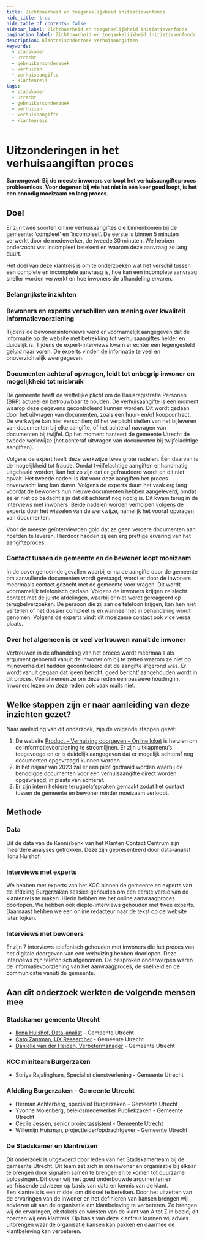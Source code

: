 ```yaml
---
title: Zichtbaarheid en toegankelijkheid initiatievenfonds
hide_title: true
hide_table_of_contents: false
sidebar_label: Zichtbaarheid en toegankelijkheid initiatievenfonds
pagination_label: Zichtbaarheid en toegankelijkheid initiatievenfonds
description: Klantreisonderzoek verhuisaangiften
keywords:
  - stadskamer
  - utrecht
  - gebruikersonderzoek
  - verhuizen
  - verhuisaangifte
  - klantenreis
tags:
  - stadskamer
  - utrecht
  - gebruikersonderzoek
  - verhuizen
  - verhuisaangifte
  - klantenreis
---
```


# Uitzonderingen in het verhuisaangiften proces

**Samengevat: Bij de meeste inwoners verloopt het verhuisaangifteproces probleemloos. Voor degenen bij wie het niet in één keer goed loopt, is het een onnodig moeizaam en lang proces.**

## Doel

Er zijn twee soorten online verhuisaangiftes die binnenkomen bij de gemeente: ‘compleet’ en ‘incompleet’. De eerste is binnen 5 minuten verwerkt door de medewerker, de tweede 30 minuten. We hebben onderzocht wat incompleet betekent en waarom deze aanvraag zo lang duurt.

Het doel van deze klantreis is om te onderzoeken wat het verschil tussen een complete en incomplete aanvraag is, hoe kan een incomplete aanvraag sneller worden verwerkt en hoe inwoners de afhandeling ervaren.

### Belangrijkste inzichten

### Bewoners en experts verschillen van mening over kwaliteit informatievoorziening

Tijdens de bewonersinterviews werd er voornamelijk aangegeven dat de informatie op de website met betrekking tot verhuisaangiftes helder en duidelijk is. Tijdens de expert-interviews kwam er echter een tegengesteld geluid naar voren. De experts vinden de informatie te veel en onoverzichtelijk weergegeven.

### Documenten achteraf opvragen, leidt tot onbegrip inwoner en mogelijkheid tot misbruik

De gemeente heeft de wettelijke plicht om de Basisregistratie Personen (BRP) actueel en betrouwbaar te houden. De verhuisaangifte is een moment waarop deze gegevens gecontroleerd kunnen worden. Dit wordt gedaan door het uitvragen van documenten, zoals een huur- en/of koopcontract. De werkwijze kan hier verschillen; óf het verplicht stellen van het bijleveren van documenten bij elke aangifte, of het achteraf navragen van documenten bij twijfel. Op het moment hanteert de gemeente Utrecht de tweede werkwijze (het achteraf uitvragen van documenten bij twijfelachtige aangiften).

Volgens de expert heeft deze werkwijze twee grote nadelen. Één daarvan is de mogelijkheid tot fraude. Omdat twijfelachtige aangiften er handmatig uitgehaald worden, kan het zo zijn dat er gefraudeerd wordt en dit niet opvalt. Het tweede nadeel is dat voor deze aangiften het proces onverwacht lang kan duren. Volgens de experts duurt het vaak erg lang voordat de bewoners hun nieuwe documenten hebben aangeleverd, omdat ze er niet op bedacht zijn dat dit achteraf nog nodig is. Dit kwam terug in de interviews met inwoners. Beide nadelen worden verholpen volgens de experts door het wisselen van de werkwijze, namelijk het vooraf opvragen van documenten.

Voor de meeste geïnterviewden gold dat ze geen verdere documenten aan hoefden te leveren. Hierdoor hadden zij een erg prettige ervaring van het aangifteproces.

### Contact tussen de gemeente en de bewoner loopt moeizaam

In de bovengenoemde gevallen waarbij er na de aangifte door de gemeente om aanvullende documenten wordt gevraagd, wordt er door de inwoners meermaals contact gezocht met de gemeente voor vragen. Dit wordt voornamelijk telefonisch gedaan. Volgens de inwoners krijgen ze slecht contact met de juiste afdelingen, waarbij er niet wordt gereageerd op terugbelverzoeken. De persoon die zij aan de telefoon krijgen, kan hen niet vertellen of het dossier compleet is en wanneer het in behandeling wordt genomen. Volgens de experts vindt dit moeizame contact ook vice versa plaats.

### Over het algemeen is er veel vertrouwen vanuit de inwoner

Vertrouwen in de afhandeling van het proces wordt meermaals als argument genoemd vanuit de inwoner om bij te zetten waarom ze niet op mijnoverheid.nl hadden gecontroleerd dat de aangifte afgerond was. Er wordt vanuit gegaan dat ‘geen bericht, goed bericht’ aangehouden wordt in dit proces. Veelal nemen ze om deze reden een passieve houding in. Inwoners lezen om deze reden ook vaak mails niet.

## Welke stappen zijn er naar aanleiding van deze inzichten gezet?

Naar aanleiding van dit onderzoek, zijn de volgende stappen gezet:

1. De website [Product – Verhuizing doorgeven – Online loket](https://pki.utrecht.nl/Loket/product/a09f1284302f806e6daabb39ba7ce20b) is herzien om de informatievoorziening te stroomlijnen. Er zijn uitklapmenu’s toegevoegd en er is duidelijk aangegeven dat er mogelijk achteraf nog documenten opgevraagd kunnen worden.
2. In het najaar van 2023 zal er een pilot gedraaid worden waarbij de benodigde documenten voor een verhuisaangifte direct worden opgevraagd, in plaats van achteraf.
3. Er zijn intern heldere terugbelafspraken gemaakt zodat het contact tussen de gemeente en bewoner minder moeizaam verloopt.

## Methode

### Data

Uit de data van de Kennisbank van het Klanten Contact Centrum zijn meerdere analyses getrokken. Deze zijn gepresenteerd door data-analist Ilona Hulshof.  

### Interviews met experts

We hebben met experts van het KCC binnen de gemeente en experts van de afdeling Burgerzaken sessies gehouden om een eerste versie van de klantenreis te maken. Hierin hebben we het online aanvraagproces doorlopen. We hebben ook diepte-interviews gehouden met twee experts. Daarnaast hebben we een online redacteur naar de tekst op de website laten kijken.

### Interviews met bewoners

Er zijn 7 interviews telefonisch gehouden met inwoners die het proces van het digitale doorgeven van een verhuizing hebben doorlopen. Deze interviews zijn telefonisch afgenomen. De besproken onderwerpen waren de informatievoorziening van het aanvraagproces, de snelheid en de communicatie vanuti de gemeente.

## Aan dit onderzoek werkten de volgende mensen mee

### Stadskamer gemeente Utrecht

- [Ilona Hulshof, Data-analist](mailto:i.hulshof@utrecht.nl) - Gemeente Utrecht
- [Cato Zantman, UX Researcher](mailto:cato.zantman@utrecht.nl) - Gemeente Utrecht
- [Daniëlle van der Heiden, Verbetermanager](mailto:d.van.der.heiden@utrecht.nl) - Gemeente Utrecht
  
### KCC miniteam Burgerzaken

- Suriya Rajalingham, Specialist dienstverlening - Gemeente Utrecht
  
### Afdeling Burgerzaken - Gemeente Utrecht

- Herman Achterberg, specialist Burgerzaken - Gemeente Utrecht
- Yvonne Molenberg, beleidsmedewerker Publiekzaken - Gemeente Utrecht
- Cécile Jessen, senior projectassistent - Gemeente Utrecht
- Willemijn Huisman, projectleider/opdrachtgever - Gemeente Utrecht

### De Stadskamer en klantreizen

Dit onderzoek is uitgevoerd door leden van het Stadskamerteam bij de gemeente Utrecht. Dit team zet zich in om inwoner en organisatie bij elkaar te brengen door signalen samen te brengen en te komen tot duurzame oplossingen. Dit doen wij met goed onderbouwde argumenten en verfrissende adviezen op basis van data en kennis van de klant.  
Een klantreis is een middel om dit doel te bereiken. Door het uitzetten van de ervaringen van de inwoner en het definiëren van kansen brengen wij adviezen uit aan de organisatie om klantbeleving te verbeteren. Zo brengen wij de ervaringen, obstakels en winsten van de klant van A tot Z in beeld; dit noemen wij een klantreis. Op basis van deze klantreis kunnen wij advies uitbrengen waar de organisatie kansen kan pakken en daarmee de klantbeleving kan verbeteren.
